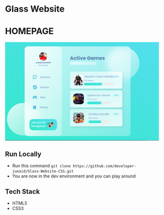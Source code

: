 # Glass Website

# HOMEPAGE

<img src='images/home.png'/>

## Run Locally

- Run this command `git clone https://github.com/developer-junaid/Glass-Website-CSS.git`
- You are now in the dev environment and you can play around

## Tech Stack

- HTML5
- CSS3
